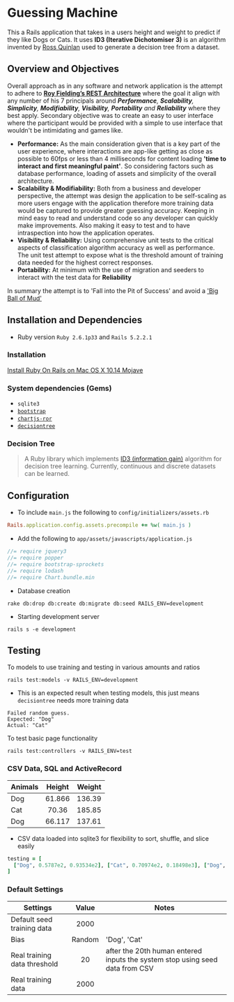 # Guessing Machine

This a Rails application that takes in a users height and weight to predict if they like Dogs or Cats. It uses **ID3 (Iterative Dichotomiser 3)** is an algorithm invented by [Ross Quinlan](https://en.wikipedia.org/wiki/Ross_Quinlan) used to generate a decision tree from a dataset. 

## Overview and Objectives
Overall approach as in any software and network application is the attempt to adhere to **[Roy Fielding’s REST Architecture](http://www.ics.uci.edu/~fielding/pubs/dissertation/fielding_dissertation.pdf)** where the goal it align with any number of his 7 principals around *__Performance__, __Scalability__, __Simplicity__, __Modifiability__, __Visibility__, __Portability__ and __Reliability__* where they best apply.
Secondary objective was to create an easy to user interface where the participant would be provided with a simple to use interface that wouldn't be intimidating and games like. 
 * **Performance:** As the main consideration given that is a key part of the user experience, where interactions are app-like getting as close as possible to 60fps or less than 4 milliseconds for content loading __'time to interact and first meaningful paint'__. So considering factors such as database performance, loading of assets and simplicity of the overall architecture. 
 * **Scalability & Modifiability:** Both from a business and developer perspective, the attempt was design the application to be self-scaling as more users engage with the application therefore more training data would be captured to provide greater guessing accuracy. Keeping in mind easy to read and understand code so any developer can quickly make improvements. Also making it easy to test and to have intraspection into how the application operates.
 * **Visibility & Reliability:** Using comprehensive unit tests to the critical aspects of classification algorithm accuracy as well as  performance. The unit test attempt to expose what is the threshold amount of training data needed for the highest correct responses.
 * **Portability:** At minimum with the use of migration and seeders to interact with the test data for __Reliability__

In summary the attempt is to 'Fall into the Pit of Success' and avoid a ['Big Ball of Mud'](http://www.laputan.org/pub/foote/mud.pdf)

## Installation and Dependencies

* Ruby version `Ruby 2.6.1p33` and `Rails 5.2.2.1`

### Installation

  [Install Ruby On Rails on Mac OS X 10.14 Mojave](https://gorails.com/setup/osx/10.14-mojave)

### System dependencies (Gems)
  - `sqlite3`
  - [`bootstrap`](https://github.com/twbs/bootstrap-rubygem)
  - [`chartjs-ror`](https://www.chartjs.org/samples/latest/)
  - [`decisiontree`](https://github.com/igrigorik/decisiontree)

### Decision Tree

  > A Ruby library which implements [ID3 (information gain)](https://en.wikipedia.org/wiki/ID3_algorithm) algorithm for decision tree learning. Currently, continuous and discrete datasets can be learned.

## Configuration
  - To include `main.js` the following to `config/initializers/assets.rb`

   ```ruby
   Rails.application.config.assets.precompile += %w( main.js )
   ````

  - Add the following to `app/assets/javascripts/application.js`

  ```javascript
  //= require jquery3
  //= require popper
  //= require bootstrap-sprockets
  //= require lodash
  //= require Chart.bundle.min
  ```

  - Database creation
  ```
  rake db:drop db:create db:migrate db:seed RAILS_ENV=development
  ```

  - Starting development server
  ```
  rails s -e development
  ```

## Testing
  To models to use training and testing in various amounts and ratios
  ```
  rails test:models -v RAILS_ENV=development
  ```
  - This is an expected result when testing models, this just means `decisiontree` needs more training data
  ```
  Failed random guess.
Expected: "Dog"
  Actual: "Cat"
  ```

  To test basic page functionality
  ```
  rails test:controllers -v RAILS_ENV=test
  ```
### CSV Data, SQL and ActiveRecord

| Animals  | Height | Weight  |
| ---------|:------:| -------:|
| Dog      | 61.866 |  136.39 |
| Cat      | 70.36  |  185.85 |
| Dog      | 66.117 |  137.61 |

- CSV data loaded into sqlite3 for flexibility to sort, shuffle, and slice easily
```ruby
testing = [
  ["Dog", 0.5787e2, 0.93534e2], ["Cat", 0.70974e2, 0.18498e3], ["Dog", 0.66021e2, 0.14166e3], ["Dog", 0.61964e2, 0.11283e3], ["Dog", 0.65003e2, 0.15606e3], ["Dog", 0.63723e2, 0.14245e3], ["Dog", 0.62361e2, 0.14356e3], ["Cat", 0.68792e2, 0.19768e3]
]

```

### Default Settings

| Settings  | Value | Notes  |
| ---------|:------:| -------|
| Default seed training data      | 2000 |   |
| Bias      | Random  |  'Dog', 'Cat' |
| Real training data threshold       | 20 |  after the 20th human entered inputs the system stop using seed data from CSV |
| Real training data  | 2000 |  |

